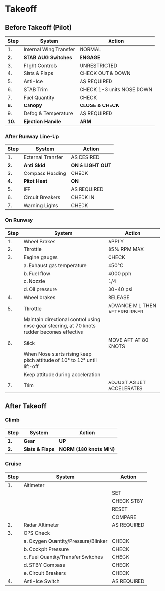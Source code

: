# Takeoff

## Before Takeoff (Pilot)

| Step    | System                 | Action                    |
|---------|------------------------|---------------------------|
| 1.      | Internal Wing Transfer | NORMAL                    |
| **2.**  | **STAB AUG Switches**  | **ENGAGE**                |
| 3.      | Flight Controls        | UNRESTRICTED              |
| 4.      | Slats & Flaps          | CHECK OUT & DOWN          |
| 5.      | Anti-Ice               | AS REQUIRED               |
| 6.      | STAB Trim              | CHECK 1-3 units NOSE DOWN |
| 7.      | Fuel Quantity          | CHECK                     |
| **8.**  | **Canopy**             | **CLOSE & CHECK**         |
| 9.      | Defog & Temperature    | AS REQUIRED               |
| **10.** | **Ejection Handle**    | **ARM**                   |

### After Runway Line-Up

| Step   | System            | Action             |
|--------|-------------------|--------------------|
| 1.     | External Transfer | AS DESIRED         |
| **2.** | **Anti Skid**     | **ON & LIGHT OUT** |
| 3.     | Compass Heading   | CHECK              |
| **4.** | **Pitot Heat**    | **ON**             |
| 5.     | IFF               | AS REQUIRED        |
| 6.     | Circuit Breakers  | CHECK IN           |
| 7.     | Warning Lights    | CHECK              |

### On Runway

| Step | System                                                                                      | Action                       |
|------|---------------------------------------------------------------------------------------------|------------------------------|
| 1.   | Wheel Brakes                                                                                | APPLY                        |
| 2.   | Throttle                                                                                    | 85% RPM MAX                  |
| 3.   | Engine gauges                                                                               | CHECK                        |
|      | a. Exhaust gas temperature                                                                  | 450°C                        |
|      | b. Fuel flow                                                                                | 4000 pph                     |
|      | c. Nozzle                                                                                   | 1/4                          |
|      | d. Oil pressure                                                                             | 30-40 psi                    |
| 4.   | Wheel brakes                                                                                | RELEASE                      |
| 5.   | Throttle                                                                                    | ADVANCE MIL THEN AFTERBURNER |
|      | Maintain directional control using nose gear steering, at 70 knots rudder becomes effective |                              |
| 6.   | Stick                                                                                       | MOVE AFT AT 80 KNOTS         |
|      | When Nose starts rising keep pitch attitude of 10° to 12° until lift-off                    |                              |
|      | Keep attitude during acceleration                                                           |                              |
| 7.   | Trim                                                                                        | ADJUST AS JET ACCELERATES    |

## After Takeoff

### Climb

| Step   | System            | Action                   |
|--------|-------------------|--------------------------|
| **1.** | **Gear**          | **UP**                   |
| **2.** | **Slats & Flaps** | **NORM (180 knots MIN)** |

### Cruise

| Step | System                              | Action      |
|------|-------------------------------------|-------------|
| 1.   | Altimeter                           |             |
|      |                                     | SET         |
|      |                                     | CHECK STBY  |
|      |                                     | RESET       |
|      |                                     | COMPARE     |
| 2.   | Radar Altimeter                     | AS REQUIRED |
| 3.   | OPS Check                           |             |
|      | a. Oxygen Quantity/Pressure/Blinker | CHECK       |
|      | b. Cockpit Pressure                 | CHECK       |
|      | c. Fuel Quantity/Transfer Switches  | CHECK       |
|      | d. STBY Compass                     | CHECK       |
|      | e. Circuit Breakers                 | CHECK       |
| 4.   | Anti-Ice Switch                     | AS REQUIRED |
